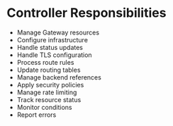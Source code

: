 # Controller Responsibilities

- Manage Gateway resources
- Configure infrastructure
- Handle status updates
- Handle TLS configuration
- Process route rules
- Update routing tables
- Manage backend references
- Apply security policies
- Manage rate limiting
- Track resource status
- Monitor conditions
- Report errors
